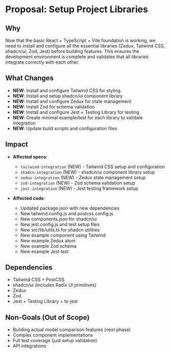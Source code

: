 # Proposal: Setup Project Libraries

## Why

Now that the basic React + TypeScript + Vite foundation is working, we need to install and configure all the essential libraries (Zedux, Tailwind CSS, shadcn/ui, Zod, Jest) before building features. This ensures the development environment is complete and validates that all libraries integrate correctly with each other.

## What Changes

- **NEW**: Install and configure Tailwind CSS for styling
- **NEW**: Install and setup shadcn/ui component library
- **NEW**: Install and configure Zedux for state management
- **NEW**: Install Zod for schema validation
- **NEW**: Install and configure Jest + Testing Library for testing
- **NEW**: Create minimal example/test for each library to validate integration
- **NEW**: Update build scripts and configuration files

## Impact

- **Affected specs**:
  - `tailwind-integration` (NEW) - Tailwind CSS setup and configuration
  - `shadcn-integration` (NEW) - shadcn/ui component library setup
  - `zedux-integration` (NEW) - Zedux state management setup
  - `zod-integration` (NEW) - Zod schema validation setup
  - `jest-integration` (NEW) - Jest testing framework setup

- **Affected code**:
  - Updated package.json with new dependencies
  - New tailwind.config.js and postcss.config.js
  - New components.json for shadcn/ui
  - New jest.config.js and test setup files
  - New src/lib/utils.ts for shadcn utilities
  - New example component using Tailwind
  - New example Zedux atom
  - New example Zod schema
  - New example Jest test

## Dependencies

- Tailwind CSS + PostCSS
- shadcn/ui (includes Radix UI primitives)
- Zedux
- Zod
- Jest + Testing Library + ts-jest

## Non-Goals (Out of Scope)

- Building actual model comparison features (next phase)
- Complex component implementations
- Full test coverage (just setup validation)
- API integrations
